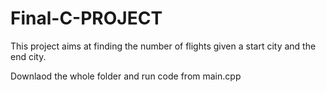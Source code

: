 # Final-C-PROJECT
This project aims at finding the number of flights given a start city and the end city.

Downlaod the whole folder and run code from main.cpp
